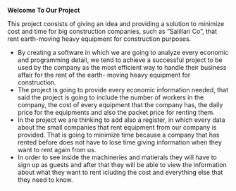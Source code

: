 **Welcome To Our Project**

This project consists of giving an idea and providing a solution to minimize cost and time for big construction companies, such as “Salillari Co”, that rent earth-moving heavy equipment for construction purposes. 
* By creating a software in which we are going to analyze every economic and programming detail, we tend to achieve a successful project to be used by the company as the most efficient way to handle their business affair for the rent of the earth-
moving heavy equipment for construction.
* The project is going to provide every economic information needed, that said the project is going to include the number of workers in the company, the cost of every equipment that the company has, the daily price for the equipments and also the packet price for
renting them.
* In the project we are thinking to add also a register, in which every data about the small
companies that rent equipment from our company is provided. That is going to minimize time because a
company that has rented before does not have to lose time giving information when they want to rent
again from us.
* In order to see inside the machineries and matierals they will have to sign up as guests and after that they will be able to view the information about what they want to rent icluding the cost and everything else that they need to know.
